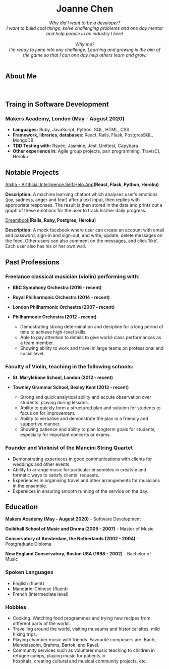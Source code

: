 <!DOCTYPE html>
<h1 align="center">Joanne Chen</h1>

<div align="center">

<em>
Why did I want to be a developer? <br>
I want to build cool things, solve challenging problems and one day mentor and help people in an industry I love!<br><br>
Why me? <br>
I'm ready to jump into any challenge. Learning and growing is the aim of the game so that I can one day help others learn and grow.
</em>
</div>
<br>

## About Me

<br>

## Traing in Software Development
### Makers Academy, London (May - August 2020)

- **Languages:** Ruby, JavaScript, Python, SQL, HTML, CSS
- **Framework, libraries, databases:** React, Rails, Flask, PostgresSQL, MongoDB
- **TDD Testing with:** Rspec, Jasmine, Jest, Unittest, Capybara
- **Other experience in:** Agile group projects, pair programming, TravisCI, Heroku

## Notable Projects

[AIsha - Artificial.Intelligence.Self.Help.App](https://github.com/aravzpatel/AIsha)**(React, Flask, Python, Heroku)**

  **Description:** A machine learning chatbot which analyses user’s emotions (joy, sadness, anger and fear) after a text input, then replies with appropriate responses. The result is then stored in the data and prints out a graph of these emotions for the user to track his/her daily progress.

[Dreambook](https://github.com/katieljones/acebook-dreambook-2020)**(Rails, Ruby, Postgres, Heroku)**

  **Description:** A mock facebook where user can create an account with email and password, sign-in and sign-out, and write, update, delete messages on the feed. Other users can also comment on the messages, and click ‘like’. Each user also has his or her own wall.

## Past Professions

### Freelance classical musician (violin) performing with:

- **BBC Symphony Orchestra (2016 - recent)**
- **Royal Philharmonic Orchestra (2014 - recent)**
- **London Philharmonic Orchestra (2007 - recent)**
- **Philharmonic Orchestra (2012 - recent)**

   - Demostrating strong determination and decipline for a long period of time to achieve high-level skills. 
   - Able to pay attention to details to give world-class performances as a team member.
   - Showing ability to work and travel in large teams on professional and social level.  

### Faculty of Violin, teaching in the following schools:

- **St. Marylebone School, London (2012 - recent)**
- **Townley Grammar School, Bexley Kent (2013 - recent)**

   - Strong and quick analytical ability and accute observation over students' playing during lessons.
   - Ability to quickly form a structured plan and solution for students to focus on for improvement.
   - Ability to verbalise and demonstrate the plan in a friendly and supportive manner.
   - Showing patience and ability to plan longterm goals for students, especially for important concerts or exams.

### Founder and Violinist of the Mancini String Quartet
   - Demonstrating experieces in good communications with clients for weddings and other events.
   - Ability to arrange music for particular ensembles in creatvie and formatic ways to satisfy clients' requests.
   - Experiences in organising travel and other arrangements for musicians in the ensemble.
   - Expereices in ensuring smooth running of the service on the day.

## Education

**Makers Academy (May - August 2020)** - Software Development

**Guildhall School of Music and Drama (2005 - 2007)** - Master of Music 

**Conservatory of Amsterdam, the Netherlands (2002 - 2004)** - Postgraduate Diploma

**New England Conservatory, Boston USA (1998 - 2002)** - Bachelor of Music

### Spoken Languages

* English (fluent)
* Mandarin-Chinese (fluent)
* French (intermediate level)

### Hobbies

* Cooking. Watching food programmes and trying new recipes from different parts of the world. 
* Travelling around the world, visiting museums and historical sites. mild hiking trips.
* Playing chamber music with friends. Favourite composers are: Bach, Mendelssohn, Brahms, Bartok, and Ravel. 
* Community services such as volunteer music teaching to children in refugee camps, playing music for patients in        
  hospitals, creating cultural and musical community projects, etc. 

